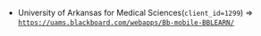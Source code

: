  - University of Arkansas for Medical Sciences(`client_id=1299`) => [`https://uams.blackboard.com/webapps/Bb-mobile-BBLEARN/`](https://uams.blackboard.com/webapps/Bb-mobile-BBLEARN/)
